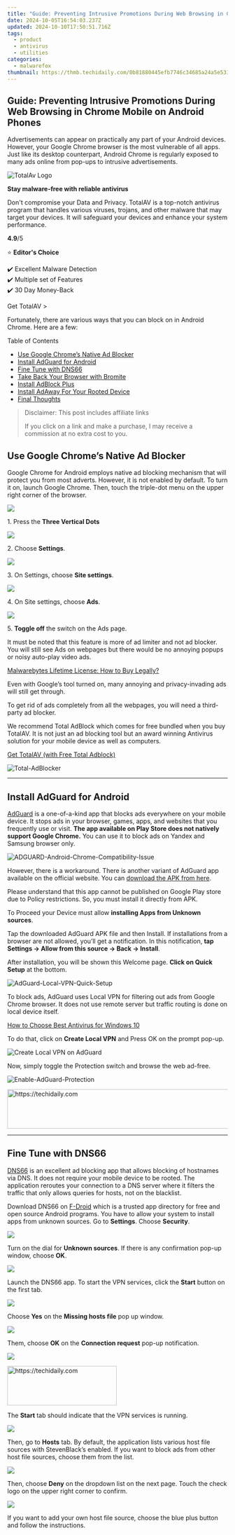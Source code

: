 ```yaml
---
title: "Guide: Preventing Intrusive Promotions During Web Browsing in Chrome Mobile on Android Phones"
date: 2024-10-05T16:54:03.237Z
updated: 2024-10-10T17:50:51.716Z
tags:
  - product
  - antivirus
  - utilities
categories:
  - malwarefox
thumbnail: https://thmb.techidaily.com/0b81880445efb7746c34685a24a5e53155bfff0ac907d2d7a06d83968e5eaef1.jpg
---
```


## Guide: Preventing Intrusive Promotions During Web Browsing in Chrome Mobile on Android Phones

Advertisements can appear on practically any part of your Android devices. However, your Google Chrome browser is the most vulnerable of all apps. Just like its desktop counterpart, Android Chrome is regularly exposed to many ads online from pop-ups to intrusive advertisements.

![TotalAv Logo](https://www.malwarefox.com/wp-content/uploads/2024/02/totalav-svg.webp "totalav-svg")

**Stay malware-free with reliable antivirus**

Don't compromise your Data and Privacy. TotalAV is a top-notch antivirus program that handles various viruses, trojans, and other malware that may target your devices. It will safeguard your devices and enhance your system performance.

**4.9**/5

⭐ **Editor's Choice**

✔️ Excellent Malware Detection  
✔️ Multiple set of Features  
✔️ 30 Day Money-Back

[](https://tools.techidaily.com/malwarefox/products/) Get TotalAV > 

Fortunately, there are various ways that you can block on in Android Chrome. Here are a few:

Table of Contents

* [Use Google Chrome’s Native Ad Blocker](https://tools.techidaily.com/malwarefox/products/)
* [Install AdGuard for Android](https://tools.techidaily.com/malwarefox/products/)
* [Fine Tune with DNS66](https://tools.techidaily.com/malwarefox/products/)
* [Take Back Your Browser with Bromite](https://tools.techidaily.com/malwarefox/products/)
* [Install AdBlock Plus](https://tools.techidaily.com/malwarefox/products/)
* [Install AdAway For Your Rooted Device](https://tools.techidaily.com/malwarefox/products/)
* [Final Thoughts](https://tools.techidaily.com/malwarefox/products/)

>  Disclaimer: This post includes affiliate links
>
>  If you click on a link and make a purchase, I may receive a commission at no extra cost to you.
>

## Use Google Chrome’s Native Ad Blocker

Google Chrome for Android employs native ad blocking mechanism that will protect you from most adverts. However, it is not enabled by default. To turn it on, launch Google Chrome. Then, touch the triple-dot menu on the upper right corner of the browser.

![](https://www.malwarefox.com/wp-content/uploads/2019/05/1-1.png)

1\. Press the **Three Vertical Dots**

![](https://www.malwarefox.com/wp-content/uploads/2019/05/2-1.png)

2\. Choose **Settings**.

![](https://www.malwarefox.com/wp-content/uploads/2019/05/3-1.png)

3\. On Settings, choose **Site settings**.

![](https://www.malwarefox.com/wp-content/uploads/2019/05/4-1.png)

4\. On Site settings, choose **Ads**.

![](https://www.malwarefox.com/wp-content/uploads/2019/05/5-1.png)

5\. **Toggle off** the switch on the Ads page.

It must be noted that this feature is more of ad limiter and not ad blocker. You will still see Ads on webpages but there would be no annoying popups or noisy auto-play video ads.

[Malwarebytes Lifetime License: How to Buy Legally?](https://tools.techidaily.com/malwarefox/products/)

Even with Google’s tool turned on, many annoying and privacy-invading ads will still get through.

To get rid of ads completely from all the webpages, you will need a third-party ad blocker. 

We recommend Total AdBlock which comes for free bundled when you buy TotalAV. It is not just an ad blocking tool but an award winning Antivirus solution for your mobile device as well as computers.

[Get TotalAV (with Free Total Adblock)](https://tools.techidaily.com/malwarefox/products/) 

![](https://www.malwarefox.com/wp-content/uploads/2023/02/Total-AdBlocker.webp "Total-AdBlocker")

---

## Install AdGuard for Android

[AdGuard](https://tools.techidaily.com/malwarefox/products/) is a one-of-a-kind app that blocks ads everywhere on your mobile device. It stops ads in your browser, games, apps, and websites that you frequently use or visit. **The app available on Play Store does not natively support Google Chrome.** You can use it to block ads on Yandex and Samsung browser only.

![](https://www.malwarefox.com/wp-content/uploads/2023/02/ADGUARD-Android-Chrome-Compatibility-Issue.webp "ADGUARD-Android-Chrome-Compatibility-Issue")

However, there is a workaround. There is another variant of AdGuard app available on the official website. You can [download the APK from here](https://tools.techidaily.com/malwarefox/products/).

Please understand that this app cannot be published on Google Play store due to Policy restrictions. So, you must install it directly from APK.

To Proceed your Device must allow **installing Apps from Unknown sources**. 

Tap the downloaded AdGuard APK file and then Install. If installations from a browser are not allowed, you’ll get a notification. In this notification, **tap Settings → Allow from this source → Back → Install**.

After installation, you will be shown this Welcome page. **Click on Quick Setup** at the bottom.

![](https://www.malwarefox.com/wp-content/uploads/2023/02/AdGuard-Local-VPN-Quick-Setup.webp "AdGuard-Local-VPN-Quick-Setup")

To block ads, AdGuard uses Local VPN for filtering out ads from Google Chrome browser. It does not use remote server but traffic routing is done on local device itself.

[How to Choose Best Antivirus for Windows 10](https://tools.techidaily.com/malwarefox/products/)

To do that, click on **Create Local VPN** and Press OK on the prompt pop-up.

![Create Local VPN on AdGuard](https://www.malwarefox.com/wp-content/uploads/2022/11/Create-Local-VPN-on-AdGuard.webp "Create Local VPN on AdGuard")

Now, simply toggle the Protection switch and browse the web ad-free.

![](https://www.malwarefox.com/wp-content/uploads/2023/02/Enable-AdGuard-Protection.webp "Enable-AdGuard-Protection")

<!-- affiliate ads begin -->
<a href="https://appsumo.8odi.net/c/5597632/2052059/7443" target="_top" id="2052059">
  <img src="//a.impactradius-go.com/display-ad/7443-2052059" border="0" alt="https://techidaily.com" width="728" height="90"/>
</a>
<img height="0" width="0" src="https://appsumo.8odi.net/i/5597632/2052059/7443" style="position:absolute;visibility:hidden;" border="0" />
<!-- affiliate ads end -->

---

## Fine Tune with DNS66

[DNS66](https://f-droid.org/packages/org.jak%5Flinux.dns66/) is an excellent ad blocking app that allows blocking of hostnames via DNS. It does not require your mobile device to be rooted. The application reroutes your connection to a DNS server where it filters the traffic that only allows queries for hosts, not on the blacklist.

Download DNS66 on [F-Droid](https://f-droid.org/packages/org.jak%5Flinux.dns66/) which is a trusted app directory for free and open source Android programs. You have to allow your system to install apps from unknown sources. Go to **Settings**. Choose **Security**.

![](https://www.malwarefox.com/wp-content/uploads/2019/05/10-1.png)

Turn on the dial for **Unknown sources**. If there is any confirmation pop-up window, choose **OK**.

![](https://www.malwarefox.com/wp-content/uploads/2019/05/11-1.png)

Launch the DNS66 app. To start the VPN services, click the **Start** button on the first tab.

![](https://www.malwarefox.com/wp-content/uploads/2019/05/12.png)

Choose **Yes** on the **Missing hosts file** pop up window.

![](https://www.malwarefox.com/wp-content/uploads/2019/05/13.png)

Them, choose **OK** on the **Connection request** pop-up notification.

![](https://www.malwarefox.com/wp-content/uploads/2019/05/14.png)

<!-- affiliate ads begin -->
<a href="https://aligracehair.sjv.io/c/5597632/2135354/19272" target="_top" id="2135354">
  <img src="//a.impactradius-go.com/display-ad/19272-2135354" border="0" alt="https://techidaily.com" width="250" height="90"/>
</a>
<img height="0" width="0" src="https://aligracehair.sjv.io/i/5597632/2135354/19272" style="position:absolute;visibility:hidden;" border="0" />
<!-- affiliate ads end -->

The **Start** tab should indicate that the VPN services is running.

![](https://www.malwarefox.com/wp-content/uploads/2019/05/15.png)

Then, go to **Hosts** tab. By default, the application lists various host file sources with StevenBlack’s enabled. If you want to block ads from other host file sources, choose them from the list.

![](https://www.malwarefox.com/wp-content/uploads/2019/05/16.png)

Then, choose **Deny** on the dropdown list on the next page. Touch the check logo on the upper right corner to confirm.

![](https://www.malwarefox.com/wp-content/uploads/2019/05/17.png)

If you want to add your own host file source, choose the blue plus button and follow the instructions.

<!-- affiliate ads begin -->
<span id="1834903">
					<video width="864" height="1536" style="cursor:pointer"
           poster="//a.impactradius-go.com/display-clicktoplayimage/1834903.png"
           onclick="if(!this.playClicked){this.play();this.setAttribute('controls',true);this.playClicked=true;}">
	   <source src="//a.impactradius-go.com/display-ad/16836-1834903">
	   <img src="//a.impactradius-go.com/display-clicktoplayimage/1834903.png" style="border: none; height: 100%; width: 100%; object-fit: contain">
	</video>
	<div style="width:540px;text-align:center"><a href="javascript:window.open(decodeURIComponent('https%3A%2F%2F25home.pxf.io%2Fc%2F5597632%2F1834903%2F16836'), '_blank');void(0);">Click here</a></div>
</span>
<img height="0" width="0" src="https://imp.pxf.io/i/5597632/1834903/16836" style="position:absolute;visibility:hidden;" border="0" />
<!-- affiliate ads end -->

## Take Back Your Browser with Bromite

[Bromite](https://www.bromite.org/) is a browser focused on enhanced privacy and ad blocking. It is based on Chromium, which is also the basis of the Google Chrome browser. The browser app makes web ad blocking a lot simpler by having the mechanism integrated into the browser itself.

[What Viruses Actually Do to Your Phone?](https://tools.techidaily.com/malwarefox/products/)

Launch Bromite then open the triple-dot menu on the upper right corner. Check **Enable AdBlock**. If you want extra protection, you can uncheck **Enable Javascript**.

![](https://www.malwarefox.com/wp-content/uploads/2019/05/18.png)

## Install AdBlock Plus

[AdBlock Plus](https://adblockplus.org/android-install) offers an alternative outside Chromium-based browsers. It provides faster browsing by blocking ads natively. Moreover, it protects your data and privacy during browsing by blocking tracking mechanisms.

The browser does a good job of protecting you by default. However, you can add more layers of protection. Open the triple-dot menu, then select **Settings**.

![](https://www.malwarefox.com/wp-content/uploads/2019/05/19.png)

Under **Settings**, choose **Ad blocking**.

![](https://www.malwarefox.com/wp-content/uploads/2019/05/20.png)

On the next page, choose **More blocking options**.

![](https://www.malwarefox.com/wp-content/uploads/2019/05/21.png)

<!-- affiliate ads begin -->
<a href="https://aligracehair.sjv.io/c/5597632/2135407/19272" target="_top" id="2135407">
  <img src="//a.impactradius-go.com/display-ad/19272-2135407" border="0" alt="https://techidaily.com" width="120" height="90"/>
</a>
<img height="0" width="0" src="https://aligracehair.sjv.io/i/5597632/2135407/19272" style="position:absolute;visibility:hidden;" border="0" />
<!-- affiliate ads end -->

Check all four options under **More blocking options**. This will protect you from tracking, malware, anti-ad blocking messages, and social media buttons.

![](https://www.malwarefox.com/wp-content/uploads/2019/05/22.png)

## Install AdAway For Your Rooted Device

[AdAway](https://f-droid.org/en/packages/org.adaway/) is one of the best ad-blocking apps if your device is already rooted. It uses hosts files to block ads, so it protects your entire system. Moreover, it is lightweight enough to run on any mobile phones without consuming CPU power or memory. This is especially essential if you have an older phone.

![](https://www.malwarefox.com/wp-content/uploads/2019/05/23.png)

It is open source and free which also allows you to select your own sources of hosts files. Additionally, you can fine-tune the blocked ads using Whitelist and Blacklist.

## Final Thoughts

Avoiding annoying ads starts with clean browsing habits. Ensure that you are only visiting secure sites. Also, running an ad-blocking app and anti-malware protection will add layers of security in case any ads get through. Regularly schedule a full system scan as well to remove any hidden adware.

## 17 thoughts on “How to Block Ads in Android Chrome”

1. ![](https://secure.gravatar.com/avatar/9487aad2057839cf3724af04e8b3d617?s=50&d=mm&r=g)  
Dave  
[April 5, 2020 at 3:39 pm](https://tools.techidaily.com/malwarefox/products/)  
Nice PH bookmark there, guys  
[Reply](https://tools.techidaily.com/malwarefox/products/)  
   * ![](https://secure.gravatar.com/avatar/907dc9c535431cd9dfd144bed3daee3d?s=50&d=mm&r=g)  
   69420  

   [July 13, 2021 at 2:10 pm](https://tools.techidaily.com/malwarefox/products/)  
   Bruh good catch  
   [Reply](https://tools.techidaily.com/malwarefox/products/)
2. ![](https://secure.gravatar.com/avatar/db4b832048cf6ae75ea41594139467ed?s=50&d=mm&r=g)  
Anonymous  
[April 12, 2020 at 10:35 pm](https://tools.techidaily.com/malwarefox/products/)  
The first way in this article is backwards. Following those instructions disables the minimal ad blocking functionality that Chrome for Android has enabled by default.  
It doesn’t block much (only ads known to Google to be “intrusive or misleading”) but it’s still probably better to leave it on than to disable it.  
[Reply](https://tools.techidaily.com/malwarefox/products/)  
   * ![](https://secure.gravatar.com/avatar/a71d687ca242329061b552ce4f402c97?s=50&d=mm&r=g)  
   Thomas Motley  

<!-- affiliate ads begin -->
<a href="https://appsumo.8odi.net/c/5597632/2068412/7443" target="_top" id="2068412">
  <img src="//a.impactradius-go.com/display-ad/7443-2068412" border="0" alt="https://techidaily.com" width="728" height="90"/>
</a>
<img height="0" width="0" src="https://appsumo.8odi.net/i/5597632/2068412/7443" style="position:absolute;visibility:hidden;" border="0" />
<!-- affiliate ads end -->

   [May 12, 2020 at 2:18 pm](https://tools.techidaily.com/malwarefox/products/)  
   No, it’s \*not\* backwards. Leaving it on allows all ads. Turning it off blocks “intrusive and misleading ads.” Because it’s not intuitive, most probably leave it on, which Google surely likes.  
   [Reply](https://tools.techidaily.com/malwarefox/products/)  
   * ![](https://secure.gravatar.com/avatar/cb8f399431b7eaaf8902225f391eddae?s=50&d=mm&r=g)  
   LF  

   [February 7, 2022 at 12:33 am](https://tools.techidaily.com/malwarefox/products/)  
   Better to not use Chrome at all on Android. It barely blocks anything and redirects bypass it lickity split.  
   [Reply](https://tools.techidaily.com/malwarefox/products/)
3. ![](https://secure.gravatar.com/avatar/cd7af685a7ff714d03a30d3b569b7539?s=50&d=mm&r=g)  
Midge A Swanson  

[May 22, 2020 at 2:12 am](https://tools.techidaily.com/malwarefox/products/)  
Your listing states Ad Blocker for android Chrome phones, but I can’t find anything that applies to that topic. I’ve downloaded Ad Blocker onto my Samsung android phone, but it’s not blocking the ads. The phone came with game apps and the constant ads are driving me nuts! Do you have any suggestions? FYI, I’m a disabled senior who relies on the games to keep mind occupied since I don’t care for daytime TV so I’d appreciate any help you can give me. Thank you in advance.  
[Reply](https://tools.techidaily.com/malwarefox/products/)  
   * ![](https://secure.gravatar.com/avatar/6a8c63141902d83e7a1dfa2c29548295?s=50&d=mm&r=g)  
   Drew  
   [April 27, 2021 at 3:24 am](https://tools.techidaily.com/malwarefox/products/)  
   I use BlockThis. It blocks everything. <https://block-this.en.uptodown.com/android>  
   [Reply](https://tools.techidaily.com/malwarefox/products/)  
   * ![](https://secure.gravatar.com/avatar/cb8f399431b7eaaf8902225f391eddae?s=50&d=mm&r=g)  
   LF  

<!-- affiliate ads begin -->
<a href="https://bluetties.sjv.io/c/5597632/2141688/17094" target="_top" id="2141688">
  <img src="//a.impactradius-go.com/display-ad/17094-2141688" border="0" alt="https://techidaily.com" width="120" height="90"/>
</a>
<img height="0" width="0" src="https://bluetties.sjv.io/i/5597632/2141688/17094" style="position:absolute;visibility:hidden;" border="0" />
<!-- affiliate ads end -->

   [February 7, 2022 at 12:30 am](https://tools.techidaily.com/malwarefox/products/)  
   Adblock for chrome will not block ads for games. Period. Unless you are playing games on the chrome browser… then again, that built in blocker doesn’t work… at all… anyways.  
   [Reply](https://tools.techidaily.com/malwarefox/products/)
4. ![](https://secure.gravatar.com/avatar/062c587b0b2af59f594ea60e2310e12a?s=50&d=mm&r=g)  
extension chrome oberlo  
[March 25, 2021 at 8:26 am](https://tools.techidaily.com/malwarefox/products/)  
Gracias x la ayuda. nos sera muy util…  
[Reply](https://tools.techidaily.com/malwarefox/products/)
5. ![](https://secure.gravatar.com/avatar/f4b261b555c58f1571cadaac852b2c4d?s=50&d=mm&r=g)  
Apocaliptis  
[May 5, 2021 at 1:21 am](https://tools.techidaily.com/malwarefox/products/)  
Why just not use Firefox with adblock extension?  
So many options, but without this one that lay on the top…  
[Reply](https://tools.techidaily.com/malwarefox/products/)
6. ![](https://secure.gravatar.com/avatar/7c6721dfb1356c371151dae32b4c6a72?s=50&d=mm&r=g)  
THOMAS W. POLSTER  
[May 9, 2021 at 7:55 pm](https://tools.techidaily.com/malwarefox/products/)  
My God, ist’s so simple to hide ads with the original Chrome for Android: Change the DNS to Adguard and you are done (<https://adguard-dns.io/?aid=29591>)  
[Reply](https://tools.techidaily.com/malwarefox/products/)  
   * ![](https://secure.gravatar.com/avatar/1d1439018de7ab90e0febf5f0c0369e5?s=50&d=mm&r=g)  
   Alain10  

<!-- affiliate ads begin -->
<a href="https://appsumo.8odi.net/c/5597632/2151892/7443" target="_top" id="2151892">
  <img src="//a.impactradius-go.com/display-ad/7443-2151892" border="0" alt="https://techidaily.com" width="600" height="90"/>
</a>
<img height="0" width="0" src="https://appsumo.8odi.net/i/5597632/2151892/7443" style="position:absolute;visibility:hidden;" border="0" />
<!-- affiliate ads end -->

   [November 15, 2022 at 1:38 pm](https://tools.techidaily.com/malwarefox/products/)  
   Thx. It works pretty good  
   [Reply](https://tools.techidaily.com/malwarefox/products/)  
   * ![](https://secure.gravatar.com/avatar/61e2c054559da82ee780ca2b4bc6b3a5?s=50&d=mm&r=g)  
   K  
   [January 28, 2024 at 2:51 am](https://tools.techidaily.com/malwarefox/products/)  
   You are a life saver!  
   [Reply](https://tools.techidaily.com/malwarefox/products/)
7. ![](https://secure.gravatar.com/avatar/76d2ed45325fbf6dcc49dfb1fda6688c?s=50&d=mm&r=g)  
install adblock plus free  

[May 10, 2021 at 2:55 pm](https://tools.techidaily.com/malwarefox/products/)  
Me das tu consentimiento de comentarlo en mi sitio. Muchas gracias, Un saludo  
[Reply](https://tools.techidaily.com/malwarefox/products/)
8. ![](https://secure.gravatar.com/avatar/8e7e9cb074aabe5302774761c6036dfd?s=50&d=mm&r=g)  
A  

[May 20, 2021 at 2:13 pm](https://tools.techidaily.com/malwarefox/products/)  
AdGuard doesn’t also.  
[Reply](https://tools.techidaily.com/malwarefox/products/)
9. ![](https://secure.gravatar.com/avatar/8e7e9cb074aabe5302774761c6036dfd?s=50&d=mm&r=g)  
A  

<!-- affiliate ads begin -->
<a href="https://aligracehair.sjv.io/c/5597632/1915825/19272" target="_top" id="1915825">
  <img src="//a.impactradius-go.com/display-ad/19272-1915825" border="0" alt="https://techidaily.com" width="300" height="90"/>
</a>
<img height="0" width="0" src="https://aligracehair.sjv.io/i/5597632/1915825/19272" style="position:absolute;visibility:hidden;" border="0" />
<!-- affiliate ads end -->

[May 20, 2021 at 2:31 pm](https://tools.techidaily.com/malwarefox/products/)  
DNS66 didn’t help either  
[Reply](https://tools.techidaily.com/malwarefox/products/)
10. ![](https://secure.gravatar.com/avatar/493d75b20666fc6ee91334eb7e7ccfc9?s=50&d=mm&r=g)  
Nikos  

[March 5, 2023 at 3:24 pm](https://tools.techidaily.com/malwarefox/products/)  
Brave browser, you can make the interface identical to Chrome, and underneath its engine is Chromium. So you have a chrome like browser without any ads.  
[Reply](https://tools.techidaily.com/malwarefox/products/)

### Leave a Comment [Cancel reply](https://tools.techidaily.com/malwarefox/products/)

Comment

Name Email 

Save my name, email, and website in this browser for the next time I comment.

Δ

<ins class="adsbygoogle"
     style="display:block"
     data-ad-format="autorelaxed"
     data-ad-client="ca-pub-7571918770474297"
     data-ad-slot="1223367746"></ins>

<ins class="adsbygoogle"
     style="display:block"
     data-ad-client="ca-pub-7571918770474297"
     data-ad-slot="8358498916"
     data-ad-format="auto"
     data-full-width-responsive="true"></ins>

<span class="atpl-alsoreadstyle">Also read:</span>
<div><ul>
<li><a href="https://video-screen-grab.techidaily.com/new-in-2024-screen-recorder-showcase-apowersofts-place-in-the-market/"><u>[New] In 2024, Screen Recorder Showcase Apowersoft's Place in the Market</u></a></li>
<li><a href="https://fox-links.techidaily.com/updated-2024-approved-best-80s-movie-magic-for-contemporary-edits/"><u>[Updated] 2024 Approved Best 80S Movie Magic for Contemporary Edits</u></a></li>
<li><a href="https://youtube-zero.techidaily.com/ed-2024-approved-discover-these-27-purely-free-youtube-audio-ripper-tools/"><u>[Updated] 2024 Approved Discover These 27 Purely Free YouTube Audio Ripper Tools</u></a></li>
<li><a href="https://fox-place.techidaily.com/complete-tutorial-booting-into-dfurecovery-mode-for-ios-hardware-fixes/"><u>Complete Tutorial: Booting Into DFU/Recovery Mode for iOS Hardware Fixes</u></a></li>
<li><a href="https://fox-place.techidaily.com/customizable-language-phrasing-the-key-to-global-reach/"><u>Customizable Language Phrasing: The Key to Global Reach</u></a></li>
<li><a href="https://fox-place.techidaily.com/effortless-techniques-for-capturing-university-course-lectures-across-windowsmac-platforms/"><u>Effortless Techniques for Capturing University Course Lectures Across Windows/Mac Platforms</u></a></li>
<li><a href="https://youtube-stream.techidaily.com/giggles-guidebook-planning-7-funny-video-frameworks-for-2024/"><u>Giggles Guidebook Planning 7 Funny Video Frameworks for 2024</u></a></li>
<li><a href="https://fox-place.techidaily.com/guide-restoring-removed-imessage-history-from-your-iphone/"><u>Guide: Restoring Removed iMessage History From Your iPhone</u></a></li>
<li><a href="https://fox-place.techidaily.com/how-to-access-and-edit-the-registry-value-configuration-panel/"><u>How to Access and Edit the Registry Value Configuration Panel</u></a></li>
<li><a href="https://blog-min.techidaily.com/how-to-rescue-lost-videos-from-tecno-phantom-v-flip-by-fonelab-android-recover-video/"><u>How to Rescue Lost Videos from Tecno Phantom V Flip</u></a></li>
<li><a href="https://activate-lock.techidaily.com/in-2024-iphone-8-plus-icloud-activation-lock-bypass-by-drfone-ios/"><u>In 2024, iPhone 8 Plus iCloud Activation Lock Bypass</u></a></li>
<li><a href="https://video-capture.techidaily.com/professional-strategies-for-screen-capturing-facetime/"><u>Professional Strategies for Screen-Capturing FaceTime</u></a></li>
<li><a href="https://fox-place.techidaily.com/top-tips-for-high-quality-sound-recording-in-windows-10/"><u>Top Tips for High-Quality Sound Recording in Windows 10</u></a></li>
</ul></div>

